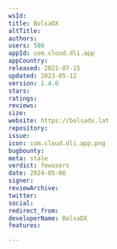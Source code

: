 ```yaml
---
wsId: 
title: BolsaDX
altTitle: 
authors: 
users: 500
appId: com.cloud.dli.app
appCountry: 
released: 2021-07-15
updated: 2023-05-12
version: 1.4.0
stars: 
ratings: 
reviews: 
size: 
website: https://bolsadx.lat
repository: 
issue: 
icon: com.cloud.dli.app.png
bugbounty: 
meta: stale
verdict: fewusers
date: 2024-05-06
signer: 
reviewArchive: 
twitter: 
social: 
redirect_from: 
developerName: BolsaDX
features: 

---
```


